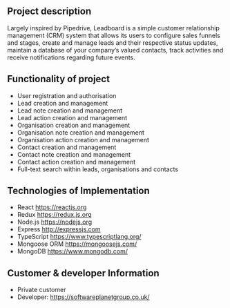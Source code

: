 ## Project description

Largely inspired by Pipedrive, Leadboard is a simple customer relationship management (CRM) system that allows its users to configure sales funnels and stages, create and manage leads and their respective status updates, maintain a database of your company’s valued contacts, track activities and receive notifications regarding future events.

## Functionality of project

* User registration and authorisation
* Lead creation and management
* Lead note creation and management
* Lead action creation and management
* Organisation creation and management
* Organisation note creation and management
* Organisation action creation and management
* Contact creation and management
* Contact note creation and management
* Contact action creation and management
* Full-text search within leads, organisations and contacts

## Technologies of Implementation

* React https://reactjs.org
* Redux https://redux.js.org
* Node.js https://nodejs.org
* Express http://expressjs.com
* TypeScript https://www.typescriptlang.org/
* Mongoose ORM https://mongoosejs.com/
* MongoDB https://www.mongodb.com/

## Customer & developer Information
- Private customer
- Developer: https://softwareplanetgroup.co.uk/
